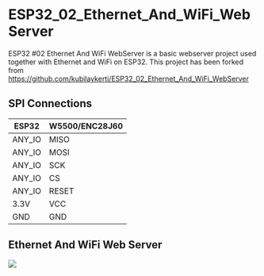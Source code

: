 # ESP32_02_Ethernet_And_WiFi_WebServer
ESP32 #02 Ethernet And WiFi WebServer is a basic webserver project used together with Ethernet and WiFi on ESP32.
This project has been forked from https://github.com/kubilaykerti/ESP32_02_Ethernet_And_WiFi_WebServer

## SPI Connections

|  ESP32  | W5500/ENC28J60 |
|---------|----------------|
|  ANY_IO |       MISO     |
|  ANY_IO |       MOSI     |
|  ANY_IO |       SCK      |
|  ANY_IO |        CS      |
|  ANY_IO |      RESET     |
|  3.3V   |       VCC      |
|  GND    |       GND      |


## Ethernet And WiFi Web Server 


![](https://miro.medium.com/max/1400/1*06jR1H6lJqpP9HY_ZvhzRw.png)

